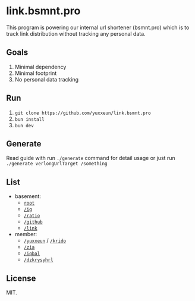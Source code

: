 # link.bsmnt.pro
This program is powering our internal url shortener (bsmnt.pro) which is to track link distribution without tracking any personal data.

## Goals
1. Minimal dependency
2. Minimal footprint 
3. No personal data tracking

## Run
1. `git clone https://github.com/yuxxeun/link.bsmnt.pro`
2. `bun install`
3. `bun dev`

## Generate
Read guide with run `./generate` command for detail usage or just run `./generate verlongUrlTarget /something`

## List
- basement:
    - [`root`](https://bsmnt.pro)
    - [`/ig`](https://bsmnt.pro/ig)
    - [`/ratio`](https://bsmnt.pro/ratio)
    - [`/github`](https://bsmnt.pro/github)
    - [`/link`](https://bsmnt.pro/link)
- member: 
    - [`/yuxxeun`](https://bsmnt.pro/yuxxeun) / [`/krido`](https://bsmnt.pro/krido)
    - [`/zia`](https://bsmnt.pro/zia)
    - [`/iqbal`](https://bsmnt.pro/iqbal)
    - [`/dzkrysyhrl`](https://bsmnt.pro/dzkrysyhrl)

## License
MIT.